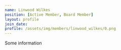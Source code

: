 ```yaml
---
name: Linwood Wilkes
position: [Active Member, Board Member]
layout: profile
join_date:
profile: /assets/img/members/linwood_wilkes/0.png
---
```

Some information
